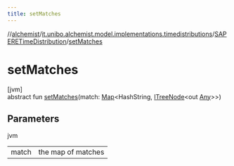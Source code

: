 ```yaml
---
title: setMatches
---
```

//[alchemist](../../../index.html)/[it.unibo.alchemist.model.implementations.timedistributions](../index.html)/[SAPERETimeDistribution](index.html)/[setMatches](set-matches.html)



# setMatches



[jvm]\
abstract fun [setMatches](set-matches.html)(match: [Map](https://docs.oracle.com/javase/8/docs/api/java/util/Map.html)<HashString, [ITreeNode](../../it.unibo.alchemist.expressions.interfaces/-i-tree-node/index.html)<out [Any](https://kotlinlang.org/api/latest/jvm/stdlib/kotlin/-any/index.html)>>)



## Parameters


jvm

| | |
|---|---|
| match | the map of matches |





